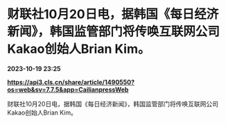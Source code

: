 # 财联社10月20日电，据韩国《每日经济新闻》，韩国监管部门将传唤互联网公司Kakao创始人Brian Kim。

**2023-10-19 23:25**

**https://api3.cls.cn/share/article/1490550?os=web&sv=7.7.5&app=CailianpressWeb**

财联社10月20日电，据韩国《每日经济新闻》，韩国监管部门将传唤互联网公司Kakao创始人Brian Kim。